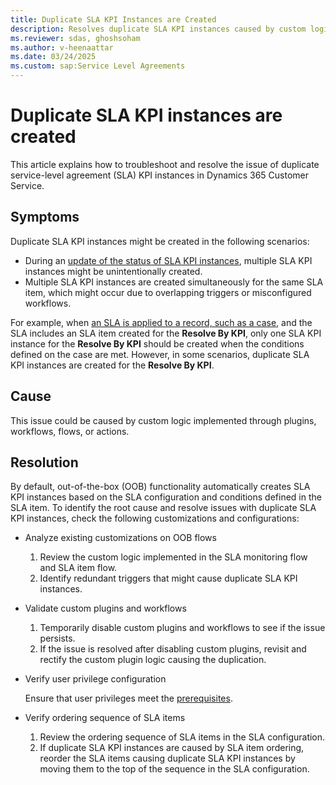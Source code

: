```yaml
---
title: Duplicate SLA KPI Instances are Created
description: Resolves duplicate SLA KPI instances caused by custom logic, privilege issues, or SLA items ordering in Microsoft Dynamics 365 Customer Service.
ms.reviewer: sdas, ghoshsoham
ms.author: v-heenaattar
ms.date: 03/24/2025
ms.custom: sap:Service Level Agreements
---
```

# Duplicate SLA KPI instances are created

This article explains how to troubleshoot and resolve the issue of duplicate service-level agreement (SLA) KPI instances in Dynamics 365 Customer Service.

## Symptoms

Duplicate SLA KPI instances might be created in the following scenarios:

- During an [update of the status of SLA KPI instances](/dynamics365/customer-service/use/customer-service-hub-user-guide-case-sla#know-the-status-of-an-sla-kpi-instance-record), multiple SLA KPI instances might be unintentionally created.
- Multiple SLA KPI instances are created simultaneously for the same SLA item, which might occur due to overlapping triggers or misconfigured workflows.

For example, when [an SLA is applied to a record, such as a case](/dynamics365/customer-service/administer/apply-slas), and the SLA includes an SLA item created for the **Resolve By KPI**, only one SLA KPI instance for the **Resolve By KPI** should be created when the conditions defined on the case are met. However, in some scenarios, duplicate SLA KPI instances are created for the **Resolve By KPI**.

## Cause

This issue could be caused by custom logic implemented through plugins, workflows, flows, or actions.

## Resolution

By default, out-of-the-box (OOB) functionality automatically creates SLA KPI instances based on the SLA configuration and conditions defined in the SLA item. To identify the root cause and resolve issues with duplicate SLA KPI instances, check the following customizations and configurations:

- Analyze existing customizations on OOB flows

   1. Review the custom logic implemented in the SLA monitoring flow and SLA item flow.
   1. Identify redundant triggers that might cause duplicate SLA KPI instances.

- Validate custom plugins and workflows

   1. Temporarily disable custom plugins and workflows to see if the issue persists.
   1. If the issue is resolved after disabling custom plugins, revisit and rectify the custom plugin logic causing the duplication.

- Verify user privilege configuration

  Ensure that user privileges meet the [prerequisites](/dynamics365/customer-service/administer/define-service-level-agreements#prerequisites).

- Verify ordering sequence of SLA items

   1. Review the ordering sequence of SLA items in the SLA configuration.
   1. If duplicate SLA KPI instances are caused by SLA item ordering, reorder the SLA items causing duplicate SLA KPI instances by moving them to the top of the sequence in the SLA configuration.
